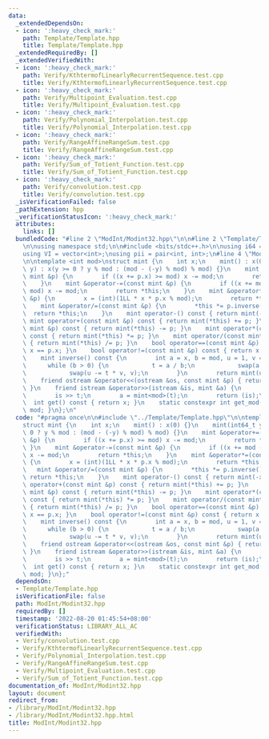 ```yaml
---
data:
  _extendedDependsOn:
  - icon: ':heavy_check_mark:'
    path: Template/Template.hpp
    title: Template/Template.hpp
  _extendedRequiredBy: []
  _extendedVerifiedWith:
  - icon: ':heavy_check_mark:'
    path: Verify/KthtermofLinearlyRecurrentSequence.test.cpp
    title: Verify/KthtermofLinearlyRecurrentSequence.test.cpp
  - icon: ':heavy_check_mark:'
    path: Verify/Multipoint_Evaluation.test.cpp
    title: Verify/Multipoint_Evaluation.test.cpp
  - icon: ':heavy_check_mark:'
    path: Verify/Polynomial_Interpolation.test.cpp
    title: Verify/Polynomial_Interpolation.test.cpp
  - icon: ':heavy_check_mark:'
    path: Verify/RangeAffineRangeSum.test.cpp
    title: Verify/RangeAffineRangeSum.test.cpp
  - icon: ':heavy_check_mark:'
    path: Verify/Sum_of_Totient_Function.test.cpp
    title: Verify/Sum_of_Totient_Function.test.cpp
  - icon: ':heavy_check_mark:'
    path: Verify/convolution.test.cpp
    title: Verify/convolution.test.cpp
  _isVerificationFailed: false
  _pathExtension: hpp
  _verificationStatusIcon: ':heavy_check_mark:'
  attributes:
    links: []
  bundledCode: "#line 2 \"ModInt/Modint32.hpp\"\n\n#line 2 \"Template/Template.hpp\"\
    \n\nusing namespace std;\n\n#include <bits/stdc++.h>\n\nusing i64 = long long;\n\
    using VI = vector<int>;\nusing pii = pair<int, int>;\n#line 4 \"ModInt/Modint32.hpp\"\
    \n\ntemplate <int mod>\nstruct mint {\n    int x;\n    mint() : x(0) {}\n    mint(int64_t\
    \ y) : x(y >= 0 ? y % mod : (mod - (-y) % mod) % mod) {}\n    mint &operator+=(const\
    \ mint &p) {\n        if ((x += p.x) >= mod) x -= mod;\n        return *this;\n\
    \    }\n    mint &operator-=(const mint &p) {\n        if ((x += mod - p.x) >=\
    \ mod) x -= mod;\n        return *this;\n    }\n    mint &operator*=(const mint\
    \ &p) {\n        x = (int)(1LL * x * p.x % mod);\n        return *this;\n    }\n\
    \    mint &operator/=(const mint &p) {\n        *this *= p.inverse();\n      \
    \  return *this;\n    }\n    mint operator-() const { return mint(-x); }\n   \
    \ mint operator+(const mint &p) const { return mint(*this) += p; }\n    mint operator-(const\
    \ mint &p) const { return mint(*this) -= p; }\n    mint operator*(const mint &p)\
    \ const { return mint(*this) *= p; }\n    mint operator/(const mint &p) const\
    \ { return mint(*this) /= p; }\n    bool operator==(const mint &p) const { return\
    \ x == p.x; }\n    bool operator!=(const mint &p) const { return x != p.x; }\n\
    \    mint inverse() const {\n        int a = x, b = mod, u = 1, v = 0, t;\n  \
    \      while (b > 0) {\n            t = a / b;\n            swap(a -= t * b, b);\n\
    \            swap(u -= t * v, v);\n        }\n        return mint(u);\n    }\n\
    \    friend ostream &operator<<(ostream &os, const mint &p) { return os << p.x;\
    \ }\n    friend istream &operator>>(istream &is, mint &a) {\n        int64_t t;\n\
    \        is >> t;\n        a = mint<mod>(t);\n        return (is);\n    }\n  \
    \  int get() const { return x; }\n    static constexpr int get_mod() { return\
    \ mod; }\n};\n"
  code: "#pragma once\n\n#include \"../Template/Template.hpp\"\n\ntemplate <int mod>\n\
    struct mint {\n    int x;\n    mint() : x(0) {}\n    mint(int64_t y) : x(y >=\
    \ 0 ? y % mod : (mod - (-y) % mod) % mod) {}\n    mint &operator+=(const mint\
    \ &p) {\n        if ((x += p.x) >= mod) x -= mod;\n        return *this;\n   \
    \ }\n    mint &operator-=(const mint &p) {\n        if ((x += mod - p.x) >= mod)\
    \ x -= mod;\n        return *this;\n    }\n    mint &operator*=(const mint &p)\
    \ {\n        x = (int)(1LL * x * p.x % mod);\n        return *this;\n    }\n \
    \   mint &operator/=(const mint &p) {\n        *this *= p.inverse();\n       \
    \ return *this;\n    }\n    mint operator-() const { return mint(-x); }\n    mint\
    \ operator+(const mint &p) const { return mint(*this) += p; }\n    mint operator-(const\
    \ mint &p) const { return mint(*this) -= p; }\n    mint operator*(const mint &p)\
    \ const { return mint(*this) *= p; }\n    mint operator/(const mint &p) const\
    \ { return mint(*this) /= p; }\n    bool operator==(const mint &p) const { return\
    \ x == p.x; }\n    bool operator!=(const mint &p) const { return x != p.x; }\n\
    \    mint inverse() const {\n        int a = x, b = mod, u = 1, v = 0, t;\n  \
    \      while (b > 0) {\n            t = a / b;\n            swap(a -= t * b, b);\n\
    \            swap(u -= t * v, v);\n        }\n        return mint(u);\n    }\n\
    \    friend ostream &operator<<(ostream &os, const mint &p) { return os << p.x;\
    \ }\n    friend istream &operator>>(istream &is, mint &a) {\n        int64_t t;\n\
    \        is >> t;\n        a = mint<mod>(t);\n        return (is);\n    }\n  \
    \  int get() const { return x; }\n    static constexpr int get_mod() { return\
    \ mod; }\n};"
  dependsOn:
  - Template/Template.hpp
  isVerificationFile: false
  path: ModInt/Modint32.hpp
  requiredBy: []
  timestamp: '2022-08-20 01:45:54+08:00'
  verificationStatus: LIBRARY_ALL_AC
  verifiedWith:
  - Verify/convolution.test.cpp
  - Verify/KthtermofLinearlyRecurrentSequence.test.cpp
  - Verify/Polynomial_Interpolation.test.cpp
  - Verify/RangeAffineRangeSum.test.cpp
  - Verify/Multipoint_Evaluation.test.cpp
  - Verify/Sum_of_Totient_Function.test.cpp
documentation_of: ModInt/Modint32.hpp
layout: document
redirect_from:
- /library/ModInt/Modint32.hpp
- /library/ModInt/Modint32.hpp.html
title: ModInt/Modint32.hpp
---
```

